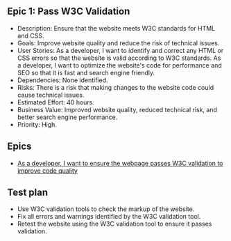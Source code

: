 ## Epic 1: Pass W3C Validation

* Description: Ensure that the website meets W3C standards for HTML and CSS.
* Goals: Improve website quality and reduce the risk of technical issues.
* User Stories:
As a developer, I want to identify and correct any HTML or CSS errors so that the website is valid according to W3C standards.
As a developer, I want to optimize the website's code for performance and SEO so that it is fast and search engine friendly.
* Dependencies: None identified.
* Risks: There is a risk that making changes to the website code could cause technical issues.
* Estimated Effort: 40 hours.
* Business Value: Improved website quality, reduced technical risk, and better search engine performance.
* Priority: High.


## Epics
* [As a developer, I want to ensure the webpage passes W3C validation to improve code quality](stories/story_2.1.1.md)

## Test plan
* Use W3C validation tools to check the markup of the website.
* Fix all errors and warnings identified by the W3C validation tool.
* Retest the website using the W3C validation tool to ensure it passes validation.
